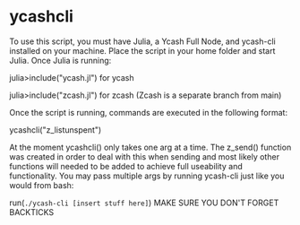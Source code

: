 # ycashcli
To use this script, you must have Julia, a Ycash Full Node, and ycash-cli installed on your machine. Place the script in your home folder and start Julia.
Once Julia is running:

julia>include("ycash.jl") for ycash

julia>include("zcash.jl") for zcash (Zcash is a separate branch from main)

Once the script is running, commands are executed in the following format:

ycashcli("z_listunspent")


At the moment ycashcli() only takes one arg at a time. The z_send() function was created in order to deal with this when sending and most likely other functions will needed to be added to achieve full useability and functionality. You may pass multiple args by running ycash-cli just like you would from bash:

run(`./ycash-cli [insert stuff here]`) MAKE SURE YOU DON'T FORGET BACKTICKS
